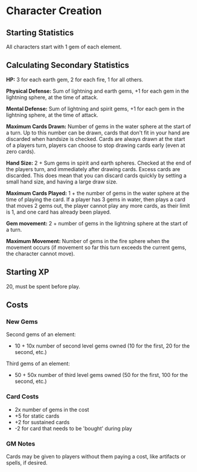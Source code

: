 # Character Creation

## Starting Statistics
All characters start with 1 gem of each element.

## Calculating Secondary Statistics
**HP:** 3 for each earth gem, 2 for each fire, 1 for all others.

**Physical Defense:** Sum of lightning and earth gems, +1 for each gem in the lightning sphere, at the time of attack.

**Mental Defense:** Sum of lightning and spirit gems, +1 for each gem in the lightning sphere, at the time of attack.

**Maximum Cards Drawn:** Number of gems in the water sphere at the start of a turn. Up to this number can be drawn, cards that don't fit in your hand are discarded when handsize is checked. Cards are always drawn at the start of a players turn, players can choose to stop drawing cards early (even at zero cards).

**Hand Size:** 2 + Sum gems in spirit and earth spheres. Checked at the end of the players turn, and immediately after drawing cards. Excess cards are discarded. This does mean that you can discard cards quickly by setting a small hand size,
and having a large draw size.

**Maximum Cards Played:** 1 + the number of gems in the water sphere at the time of playing the card. If a player has 3 gems in water, then plays a card that moves 2 gems out, the player cannot play any more cards, as their limit is 1, and one card has already been played. 

**Gem movement:** 2 + number of gems in the lightning sphere at the start of a turn.

**Maximum Movement:** Number of gems in the fire sphere when the movement occurs (if movement so far this turn exceeds the current gems, the character cannot move).

## Starting XP
20, must be spent before play.

## Costs
### New Gems
Second gems of an element:
 - 10 + 10x number of second level gems owned (10 for the first, 20 for the second, etc.)

Third gems of an element:
 - 50 + 50x number of third level gems owned (50 for the first, 100 for the second, etc.)

### Card Costs
 - 2x number of gems in the cost
 - +5 for static cards
 - +2 for sustained cards
 - -2 for card that needs to be 'bought' during play

### GM Notes
Cards may be given to players without them paying a cost, like artifacts or spells, if desired.
